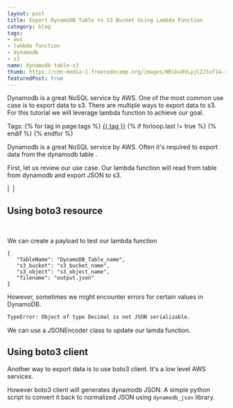 ```yaml
---
layout: post
title: Export DynamoDB Table to S3 Bucket Using Lambda Function
category: blog
tags:
- aws
- lambda function 
- dynamodb
- s3
name: dynamodb-table-s3
thumb: https://cdn-media-1.freecodecamp.org/images/NRiku0VLpjCZJtuf14-rhKFtFpHe2iqs9oZP
featuredPost: true
---
```


Dynamodb is a great NoSQL service by AWS. One of the most common use case is to export data to s3. There are multiple ways to export data to s3. For this tutorial we will leverage lambda function to achieve our goal.<!-- truncate_here -->

<p>Tags: {% for tag in page.tags %} <a class="mytag" href="/tag/{{ tag }}" title="View posts tagged with &quot;{{ tag }}&quot;">{{ tag }}</a>  {% if forloop.last != true %} {% endif %} {% endfor %} </p>

Dynamodb is a great NoSQL service by AWS. Often it's required to export data from the dynamodb table .


First, let us review our use case. Our lambda function will read from table from dynamodb and export JSON to s3.


| <img align="center" src="{{ root_url }}/img/dynamodbexport.png" alt="" /> |


## Using boto3 resource

<br>

<script src="https://gist.github.com/tushar-sharma/71d7b985435d2719d73dbf927e2c966a.js"></script>


We can create a payload to test our lambda function 


```
{
   "TableName": "DynamoDB_Table_name",
   "s3_bucket": "s3_bucket_name",
   "s3_object": "s3_object_name",
   "filename": "output.json"
}
```


However, sometimes we might encounter errors for certain values in DynamoDB.  


```bash
TypeError: Object of type Decimal is not JSON serializable. 
```

We can use a JSONEncoder class to update our lamda function. 


<script src="https://gist.github.com/tushar-sharma/4d5c8a61cae95198e6033789e5dd604d.js"></script>

## Using boto3 client

Another way to export data is to use boto3 client. It's a low level AWS services. 

<script src="https://gist.github.com/tushar-sharma/2d8898fd4ae7cd629657d9a241c7d829.js"></script>



However boto3 client will generates dynamodb JSON. A simple python script to convert it back to normalized JSON using `dynamodb_json` library.

<script src="https://gist.github.com/tushar-sharma/e7ee63cd8dcdbd2767ac34846762b72e.js"></script>
